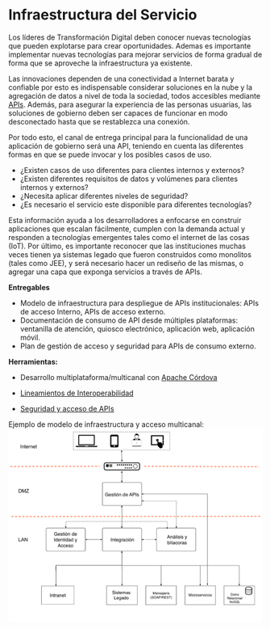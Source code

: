 
# Infraestructura del Servicio

Los líderes de Transformación Digital deben conocer nuevas tecnologías que pueden explotarse para crear oportunidades. Ademas es importante implementar nuevas tecnologías para mejorar servicios de forma gradual de forma que se aproveche la infraestructura ya existente.

 Las innovaciones dependen de una conectividad a Internet barata y confiable por esto es indispensable considerar soluciones en la nube y la agregación de datos a nivel de toda la sociedad, todos accesibles mediante [APIs](https://es.wikipedia.org/wiki/Interfaz_de_programaci%C3%B3n_de_aplicaciones). Además, para asegurar la experiencia de las personas usuarias, las soluciones de gobierno deben ser capaces de funcionar en modo desconectado hasta que se restablezca una conexión.

Por todo esto, el canal de entrega principal para la funcionalidad de una aplicación de gobierno será una API, teniendo en cuenta las diferentes formas en que se puede invocar y los posibles casos de uso.

* ¿Existen casos de uso diferentes para clientes internos y externos?
* ¿Existen diferentes requisitos de datos y volúmenes para clientes internos y externos?
* ¿Necesita aplicar diferentes niveles de seguridad?
* ¿Es necesario el servicio este disponible para diferentes tecnologías?

Esta información ayuda a los desarrolladores a enfocarse en construir aplicaciones que escalan fácilmente, cumplen con la demanda actual y responden a tecnologías emergentes tales como el internet de las cosas (IoT). Por último, es importante reconocer que las instituciones muchas veces tienen ya sistemas legado que fueron construidos como monolitos (tales como JEE), y será necesario hacer un rediseño de las mismas, o agregar una capa que exponga servicios a través de APIs.

**Entregables**

* Modelo de infraestructura para despliegue de APIs institucionales: APIs de acceso Interno, APIs de acceso externo.
* Documentación de consumo de API desde múltiples plataformas: ventanilla de atención, quiosco electrónico, aplicación web, aplicación móvil.
* Plan de gestión de acceso y seguridad para APIs de consumo externo.

**Herramientas:**

* Desarrollo multiplataforma/multicanal con [Apache Córdova](https://cordova.apache.org/) 
* [Lineamientos de Interoperabilidad](https://www.gobiernoelectronico.gob.sv/?p=608)

* [Seguridad y acceso de APIs](https://github.com/shieldfy/API-Security-Checklist/blob/master/README-es.md)

Ejemplo de modelo de infraestructura y acceso multicanal:
![](infraestructura.png)
